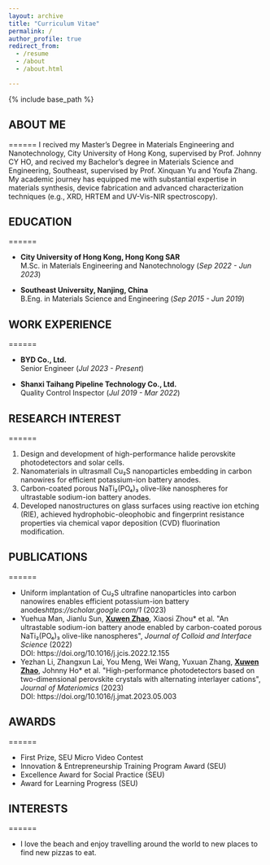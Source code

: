 ```yaml
---
layout: archive
title: "Curriculum Vitae"
permalink: /
author_profile: true
redirect_from:
  - /resume
  - /about
  - /about.html

---
```


{% include base_path %}

## ABOUT ME

======
I recived my Master’s Degree in Materials Engineering and Nanotechnology, City University of Hong Kong, supervised by Prof. Johnny CY HO, and recived my Bachelor’s degree in Materials Science and Engineering, Southeast, supervised by Prof. Xinquan Yu and Youfa Zhang. My academic journey has equipped me with substantial expertise in materials synthesis, device fabrication and advanced characterization techniques (e.g., XRD, HRTEM and UV-Vis-NIR spectroscopy).

## EDUCATION

======

* **City University of Hong Kong, Hong Kong SAR**  
  M.Sc. in Materials Engineering and Nanotechnology (*Sep 2022 - Jun 2023*)

* **Southeast University, Nanjing, China**  
  B.Eng. in Materials Science and Engineering (*Sep 2015 - Jun 2019*)

## WORK EXPERIENCE

======

* **BYD Co., Ltd.**  
  Senior Engineer (*Jul 2023 - Present*)

* **Shanxi Taihang Pipeline Technology Co., Ltd.**  
  Quality Control Inspector (*Jul 2019 - Mar 2022*)

## RESEARCH INTEREST

======

1. Design and development of high-performance halide perovskite photodetectors and solar cells.
2. Nanomaterials in ultrasmall Cu₂S nanoparticles embedding in carbon nanowires for efficient potassium-ion battery anodes.
3. Carbon-coated porous NaTi₂(PO₄)₃ olive-like nanospheres for ultrastable sodium-ion battery anodes.
4. Developed nanostructures on glass surfaces using reactive ion etching (RIE), achieved hydrophobic-oleophobic and fingerprint resistance properties via chemical vapor deposition (CVD) fluorination modification.


## PUBLICATIONS

======

  <ul>
  <li>Uniform implantation of Cu₂S ultrafine nanoparticles into carbon nanowires enables efficient potassium-ion battery anodes<i>https://scholar.google.com/1</i> (2023)</li>
  <li>Yuehua Man, Jianlu Sun, <u><b>Xuwen Zhao</b></u>, Xiaosi Zhou* et al. "An ultrastable sodium-ion battery anode enabled by carbon-coated porous NaTi₂(PO₄)₃ olive-like nanospheres", <i>Journal of Colloid and Interface Science</i> (2022)</li>DOI: https://doi.org/10.1016/j.jcis.2022.12.155
  <li>Yezhan Li, Zhangxun Lai, You Meng, Wei Wang, Yuxuan Zhang, <u><b>Xuwen Zhao</b></u>, Johnny Ho* et al. "High-performance photodetectors based on two-dimensional perovskite crystals with alternating interlayer cations", <i>Journal of Materiomics</i> (2023)</li> DOI: https://doi.org/10.1016/j.jmat.2023.05.003
  </ul>


## AWARDS

======

* First Prize, SEU Micro Video Contest
* Innovation & Entrepreneurship Training Program Award (SEU)
* Excellence Award for Social Practice (SEU)
* Award for Learning Progress (SEU)

## INTERESTS

======

* I love the beach and enjoy travelling around the world to new places to find new pizzas to eat.